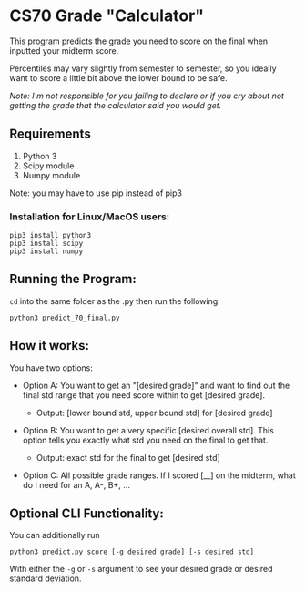 # CS70 Grade "Calculator"
This program predicts the grade you need to score on the final when inputted your midterm score. 

Percentiles may vary slightly from semester to semester, so you ideally want to score a little bit above the lower bound to be safe.

*Note: I'm not responsible for you failing to declare or if you cry about not getting the grade that the calculator said you would get.*

## Requirements
1. Python 3
2. Scipy module
3. Numpy module

Note: you may have to use pip instead of pip3

### Installation for Linux/MacOS users:
```
pip3 install python3
pip3 install scipy
pip3 install numpy
```

## Running the Program:

`cd` into the same folder as the .py then run the following: 
```
python3 predict_70_final.py
```

## How it works:
You have two options:
* Option A: You want to get an "[desired grade]" and want to find out the final std range that you need score within to get [desired grade].
    * Output: [lower bound std, upper bound std] for [desired grade]

* Option B: You want to get a very specific [desired overall std]. This option tells you exactly what std you need on the final to get that. 
    * Output: exact std for the final to get [desired std]

* Option C: All possible grade ranges. If I scored [__] on the midterm, what do I need for an A, A-, B+, ...

## Optional CLI Functionality:
You can additionally run
```
python3 predict.py score [-g desired grade] [-s desired std]
```

With either the `-g` or `-s` argument to see your desired grade or desired standard deviation.
